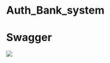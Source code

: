  # Auth_Bank_system
 # Swagger 
<img src="https://scontent.ftun12-1.fna.fbcdn.net/v/t1.15752-9/52598526_793612247686119_4693331740406579200_n.png?_nc_cat=102&_nc_ht=scontent.ftun12-1.fna&oh=261c589e364bc02f06b15afc8fa523a9&oe=5CE9662A" />
